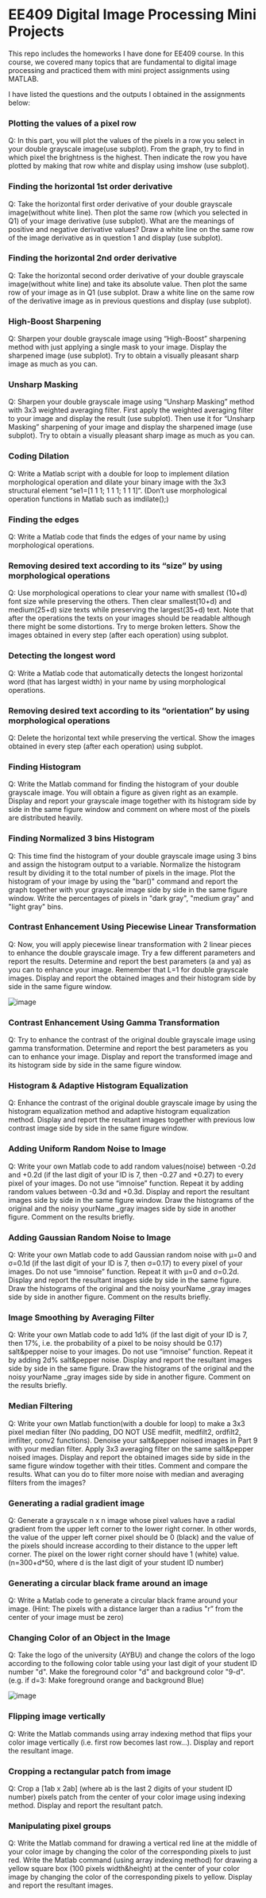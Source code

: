 # EE409 Digital Image Processing Mini Projects
This repo includes the homeworks I have done for EE409 course. In this course, we covered many topics that are fundamental to digital image processing and practiced them with mini project assignments using MATLAB.

I have listed the questions and the outputs I obtained in the assignments below:
### Plotting the values of a pixel row
Q: In this part, you
will plot the values of the pixels in a row you select in your
double grayscale image(use subplot). From the graph, try
to find in which pixel the brightness is the highest. Then
indicate the row you have plotted by making that row
white and display using imshow (use subplot).
### Finding the horizontal 1st order derivative
Q: Take the
horizontal first order derivative of your double grayscale
image(without white line). Then plot the same row (which
you selected in Q1) of your image derivative (use subplot).
What are the meanings of positive and negative derivative
values? Draw a white line on the same row of the image derivative as in question 1 and display
(use subplot).
### Finding the horizontal 2nd order derivative
Q: Take the
horizontal second order derivative of your double
grayscale image(without white line) and take its absolute
value. Then plot the same row of your image as in Q1 (use
subplot. Draw a white line on the same row of the
derivative image as in previous questions and display (use subplot).
### High-Boost Sharpening
Q: Sharpen your double grayscale image using “High-Boost”
sharpening method with just applying a single mask to your image. Display the sharpened image
(use subplot). Try to obtain a visually pleasant sharp image as much as you can.
### Unsharp Masking
Q: Sharpen your double grayscale image using “Unsharp Masking” method
with 3x3 weighted averaging filter. First apply the weighted averaging filter to your image and
display the result (use subplot). Then use it for “Unsharp Masking” sharpening of your image and
display the sharpened image (use subplot). Try to obtain a visually pleasant sharp image as much
as you can.
### Coding Dilation
Q: Write a Matlab script with a double for
loop to implement dilation morphological operation and dilate
your binary image with the 3x3 structural element “se1=[1 1 1; 1
1 1; 1 1 1]”. (Don’t use morphological operation functions in
Matlab such as imdilate();)
### Finding the edges
Q: Write a Matlab code that finds the edges of your name by using
morphological operations.
### Removing desired text according to its “size” by using morphological operations
Q: Use morphological operations to
clear your name with smallest (10+d) font size while preserving
the others. Then clear smallest(10+d) and medium(25+d) size
texts while preserving the largest(35+d) text. Note that after the
operations the texts on your images should be readable although
there might be some distortions. Try to merge broken letters.
Show the images obtained in every step (after each operation)
using subplot.
### Detecting the longest word
Q: Write a Matlab code that automatically detects the longest
horizontal word (that has largest width) in your name by using
morphological operations.
### Removing desired text according to its “orientation” by using morphological operations
Q: Delete the horizontal text while
preserving the vertical. Show the images obtained in every step
(after each operation) using subplot.
### Finding Histogram
Q: Write the Matlab command for finding the
histogram of your double grayscale image. You will obtain a figure as given
right as an example. Display and report your grayscale image together with
its histogram side by side in the same figure window and comment on
where most of the pixels are distributed heavily.
### Finding Normalized 3 bins Histogram
Q: This time find the histogram of
your double grayscale image using 3 bins and assign the histogram output
to a variable. Normalize the histogram result by dividing it to the total
number of pixels in the image. Plot the histogram of your image by using
the "bar()" command and report the graph together with your grayscale
image side by side in the same figure window. Write the percentages of
pixels in "dark gray", "medium gray" and "light gray" bins.
### Contrast Enhancement Using Piecewise Linear Transformation
Q: Now, you will apply piecewise linear transformation with 2 linear pieces
to enhance the double grayscale image. Try a few different parameters and
report the results. Determine and report the best parameters (a and ya) as
you can to enhance your image. Remember that L=1 for double grayscale
images. Display and report the obtained images and their histogram side by
side in the same figure window.

![image](https://github.com/cerenkilic/EE409-Digital-Image-Processing-/assets/74498810/aef15351-d938-4591-af55-568bbdf4aef0)

### Contrast Enhancement Using Gamma Transformation
Q: Try to enhance the contrast of the original double grayscale image using gamma
transformation. Determine and report the best parameters as you can to
enhance your image. Display and report the transformed image and its
histogram side by side in the same figure window.
### Histogram & Adaptive Histogram Equalization
Q: Enhance the contrast of the original double
grayscale image by using the histogram equalization method and adaptive histogram
equalization method. Display and report the resultant images together with previous low contrast
image side by side in the same figure window.
### Adding Uniform Random Noise to Image
Q: Write your own Matlab code to add random values(noise) between -0.2d and +0.2d (if the last digit of your ID
is 7, then -0.27 and +0.27) to every pixel of your images. Do not use “imnoise”
function. Repeat it by adding random values between -0.3d and +0.3d. Display
and report the resultant images side by side in the same figure window. Draw
the histograms of the original and the noisy yourName _gray images side by
side in another figure. Comment on the results briefly.
### Adding Gaussian Random Noise to Image
Q: Write your own Matlab code to add Gaussian
random noise with μ=0 and σ=0.1d (if the last digit of your ID is 7, then σ=0.17) to every pixel of
your images. Do not use “imnoise” function. Repeat it with μ=0 and σ=0.2d. Display and report
the resultant images side by side in the same figure. Draw the histograms of the original and the
noisy yourName _gray images side by side in another figure. Comment on the results briefly.
### Image Smoothing by Averaging Filter
Q: Write your own Matlab code
to add 1d% (if the last digit of your ID is 7, then 17%, i.e. the probability of a
pixel to be noisy should be 0.17) salt&pepper noise to your images. Do not use
“imnoise” function. Repeat it by adding 2d% salt&pepper noise. Display and
report the resultant images side by side in the same figure. Draw the
histograms of the original and the noisy yourName _gray images side by side in another figure.
Comment on the results briefly.
### Median Filtering
Q: Write your own Matlab function(with a double for loop) to make a 3x3
pixel median filter (No padding, DO NOT USE medfilt, medfilt2, ordfilt2, imfilter, conv2
functions). Denoise your salt&pepper noised images in Part 9 with your median filter. Apply 3x3
averaging filter on the same salt&pepper noised images. Display and report the obtained images
side by side in the same figure window together with their titles. Comment and compare the
results. What can you do to filter more noise with median and averaging filters from the images?
### Generating a radial gradient image
Q: Generate a grayscale n x n image
whose pixel values have a radial gradient from the upper left corner to the
lower right corner. In other words, the value of the upper left corner pixel
should be 0 (black) and the value of the pixels should increase according to
their distance to the upper left corner. The pixel on the lower right corner
should have 1 (white) value. (n=300+d*50, where d is the last digit of your
student ID number)
### Generating a circular black frame around an image
Q: Write a Matlab code
to generate a circular black frame around your image. (Hint: The pixels with a
distance larger than a radius "r” from the center of your image must be zero)
### Changing Color of an Object in the Image
Q: Take the logo of the
university (AYBU) and change the colors of the logo according to the following
color table using your last digit of your student ID number "d". Make the
foreground color "d" and background color "9-d". (e.g. if d=3: Make
foreground orange and background Blue)

![image](https://github.com/cerenkilic/EE409-Digital-Image-Processing-/assets/74498810/0c6c7a57-7acb-43e9-a2dc-0acdc7656e3d)

### Flipping image vertically
Q: Write the Matlab commands using array indexing method that flips
your color image vertically (i.e. first row becomes last row…). Display and report the resultant
image.
### Cropping a rectangular patch from image
Q: Crop a [1ab x 2ab] (where ab is the last 2 digits of
your student ID number) pixels patch from the center of your color image using indexing method.
Display and report the resultant patch.
### Manipulating pixel groups
Q: Write the Matlab command for drawing a vertical red line at the
middle of your color image by changing the color of the corresponding pixels to just red. Write the
Matlab command (using array indexing method) for drawing a yellow square box (100 pixels
width&height) at the center of your color image by changing the color of the corresponding pixels
to yellow. Display and report the resultant images.





